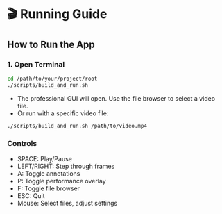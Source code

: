 # 🎬 Running Guide

## How to Run the App

### 1. Open Terminal

```bash
cd /path/to/your/project/root
./scripts/build_and_run.sh
```

- The professional GUI will open. Use the file browser to select a video file.
- Or run with a specific video file:

```bash
./scripts/build_and_run.sh /path/to/video.mp4
```

### Controls
- SPACE: Play/Pause
- LEFT/RIGHT: Step through frames
- A: Toggle annotations
- P: Toggle performance overlay
- F: Toggle file browser
- ESC: Quit
- Mouse: Select files, adjust settings 